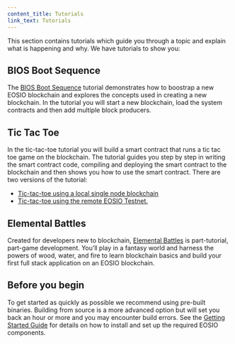 ```yaml
---
content_title: Tutorials
link_text: Tutorials
---
```


This section contains tutorials which guide you through a topic and explain what is happening and why. We have tutorials to show you:

## BIOS Boot Sequence
The [BIOS Boot Sequence](10_bios-boot-sequence.md) tutorial demonstrates how to boostrap a new EOSIO blockchain and explores the concepts used in creating a new blockchain. In the tutorial you will start a new blockchain, load the system contracts and then add multiple block producers.  

## Tic Tac Toe
In the tic-tac-toe tutorial you will build a smart contract that runs a tic tac toe game on the blockchain. The tutorial guides you step by step in writing the smart contract code, compiling and deploying the smart contract to the blockchain and then shows you how to use the smart contract. There are two versions of the tutorial:  
* [Tic-tac-toe using a local single node blockchain](20_tic-tac-toe-game-smart-contract-single-node.md)
* [Tic-tac-toe using the remote EOSIO Testnet.](21_tic-tac-toe-game-smart-contract-Testnet.md)  

## Elemental Battles
Created for developers new to blockchain, [Elemental Battles](https://battles.eos.io?utm_source=devportal) is part-tutorial, part-game development. You’ll play in a fantasy world and harness the powers of wood, water, and fire to learn blockchain basics and build your first full stack application on an EOSIO blockchain.

## Before you begin
To get started as quickly as possible we recommend using pre-built binaries. Building from source is a more advanced option but will set you back an hour or more and you may encounter build errors. See the [Getting Started Guide](../30_getting-started-guide) for details on how to install and set up the required EOSIO components.
